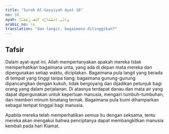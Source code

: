 ```yaml
---
title: "Surah Al-Gasyiyah Ayat 18"
no: 18
ayah: وَاِلَى السَّمَاۤءِ كَيْفَ رُفِعَتْۗ
arabic_no: ١٨
translation: "dan langit, bagaimana ditinggikan?"
---
```


## Tafsir

Dalam ayat-ayat ini, Allah mempertanyakan apakah mereka tidak memperhatikan bagaimana unta, yang ada di depan mata mereka dan dipergunakan setiap waktu, diciptakan. Bagaimana pula langit yang berada di tempat yang tinggi tanpa tiang; bagaimana gunung-gunung dipancangkan dengan kukuh, tidak bergoyang dan dijadikan petunjuk bagi orang yang dalam perjalanan. Di atasnya terdapat danau dan mata air yang dapat dipergunakan untuk keperluan manusia, mengairi tumbuh-tumbuhan, dan memberi minum binatang ternak. Bagaimana pula bumi dihamparkan sebagai tempat tinggal bagi manusia.

Apabila mereka telah memperhatikan semua itu dengan seksama, tentu mereka akan mengakui bahwa penciptanya dapat membangkitkan manusia kembali pada hari Kiamat.